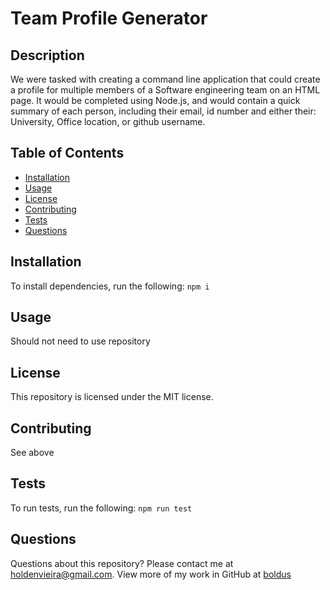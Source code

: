 # Team Profile Generator
 
## Description
We were tasked with creating a command line application that could create a profile for multiple members of a Software engineering team on an HTML page. It would be completed using Node.js, and would contain a quick summary of each person, including their email, id number and either their: University, Office location, or github username. 
## Table of Contents
* [Installation](#installation)
* [Usage](#usage)
* [License](#license)
* [Contributing](#contributing)
* [Tests](#tests)
* [Questions](#questions)
## Installation
To install dependencies, run the following:
`
npm i
`
## Usage
Should not need to use repository
## License
This repository is licensed under the MIT license.
## Contributing
See above
## Tests
To run tests, run the following:
`
npm run test
`
## Questions
Questions about this repository? Please contact me at [holdenvieira@gmail.com](mailto:holdenvieira@gmail.com). View more of my work in GitHub at [boldus](https://github.com/boldus)  
